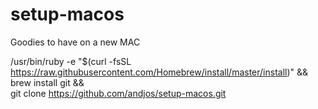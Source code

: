 # setup-macos
Goodies to have on a new MAC

/usr/bin/ruby -e "$(curl -fsSL https://raw.githubusercontent.com/Homebrew/install/master/install)" && \
brew install git && \
git clone https://github.com/andjos/setup-macos.git
